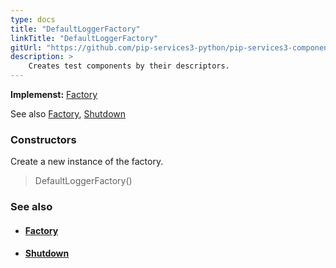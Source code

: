 ```yaml
---
type: docs
title: "DefaultLoggerFactory"
linkTitle: "DefaultLoggerFactory"
gitUrl: "https://github.com/pip-services3-python/pip-services3-components-python"
description: >
    Creates test components by their descriptors.
---
```


**Implemenst:** [Factory](../../build/factory)

See also [Factory](../../build/factory), [Shutdown](../shutdown)


### Constructors
Create a new instance of the factory.

> DefaultLoggerFactory()


### See also
- #### [Factory](../../build/factory)
- #### [Shutdown](../shutdown)